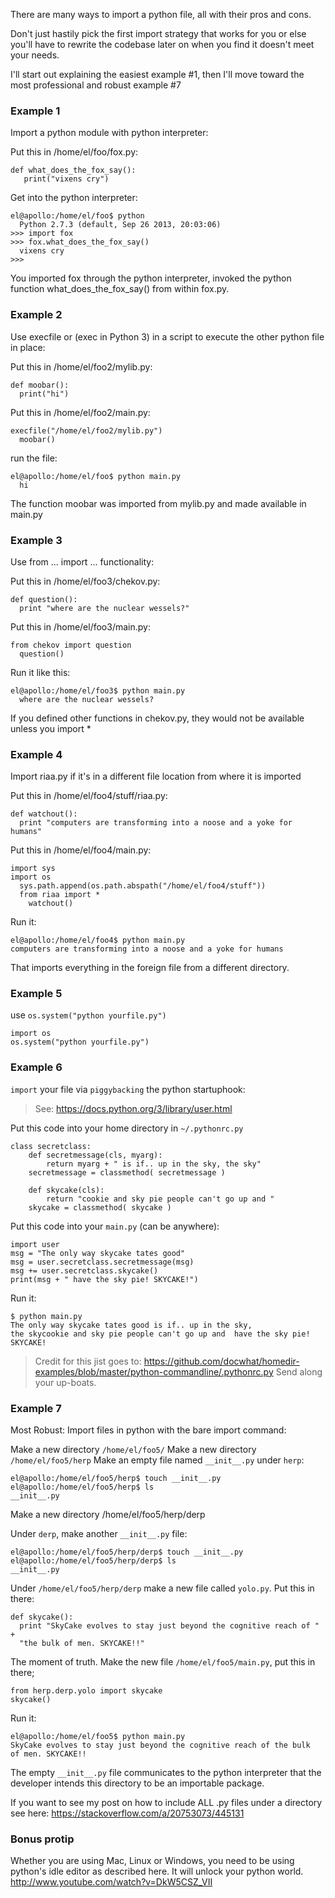 
There are many ways to import a python file, all with their pros and cons.

Don't just hastily pick the first import strategy that works for you or else you'll have to rewrite the codebase later on when you find it doesn't meet your needs.

I'll start out explaining the easiest example #1, then I'll move toward the most professional and robust example #7

### Example 1
Import a python module with python interpreter:

Put this in /home/el/foo/fox.py:

```
def what_does_the_fox_say():
   print("vixens cry")
```

Get into the python interpreter:

```
el@apollo:/home/el/foo$ python
  Python 2.7.3 (default, Sep 26 2013, 20:03:06) 
>>> import fox
>>> fox.what_does_the_fox_say()
  vixens cry
>>> 
```

You imported fox through the python interpreter, invoked the python function what_does_the_fox_say() from within fox.py.

### Example 2
Use execfile or (exec in Python 3) in a script to execute the other python file in place:

Put this in /home/el/foo2/mylib.py:

```
def moobar():
  print("hi")
```

Put this in /home/el/foo2/main.py:

```
execfile("/home/el/foo2/mylib.py")
  moobar()
```  
run the file:
```
el@apollo:/home/el/foo$ python main.py
  hi
```
The function moobar was imported from mylib.py and made available in main.py

### Example 3
Use from ... import ... functionality:

Put this in /home/el/foo3/chekov.py:

```
def question():
  print "where are the nuclear wessels?"
```

Put this in /home/el/foo3/main.py:

```
from chekov import question
  question()
```

Run it like this:

```
el@apollo:/home/el/foo3$ python main.py 
  where are the nuclear wessels?
```

If you defined other functions in chekov.py, they would not be available unless you import *

### Example 4
Import riaa.py if it's in a different file location from where it is imported

Put this in /home/el/foo4/stuff/riaa.py:

```
def watchout():
  print "computers are transforming into a noose and a yoke for humans"
```

Put this in /home/el/foo4/main.py:

```
import sys 
import os
  sys.path.append(os.path.abspath("/home/el/foo4/stuff"))
  from riaa import *
    watchout()
```

Run it:

```
el@apollo:/home/el/foo4$ python main.py 
computers are transforming into a noose and a yoke for humans
```

That imports everything in the foreign file from a different directory.

### Example 5
use `os.system("python yourfile.py")`

```
import os
os.system("python yourfile.py")
```

### Example 6
`import` your file via `piggybacking` the python startuphook:

> See: https://docs.python.org/3/library/user.html

Put this code into your home directory in `~/.pythonrc.py`

```
class secretclass:
    def secretmessage(cls, myarg):
        return myarg + " is if.. up in the sky, the sky"
    secretmessage = classmethod( secretmessage )

    def skycake(cls):
        return "cookie and sky pie people can't go up and "
    skycake = classmethod( skycake )
```

Put this code into your `main.py` (can be anywhere):

```
import user
msg = "The only way skycake tates good" 
msg = user.secretclass.secretmessage(msg)
msg += user.secretclass.skycake()
print(msg + " have the sky pie! SKYCAKE!")
```

Run it:

```
$ python main.py
The only way skycake tates good is if.. up in the sky, 
the skycookie and sky pie people can't go up and  have the sky pie! 
SKYCAKE!
```

> Credit for this jist goes to: https://github.com/docwhat/homedir-examples/blob/master/python-commandline/.pythonrc.py Send along your up-boats.

### Example 7
Most Robust: Import files in python with the bare import command:

Make a new directory `/home/el/foo5/`
Make a new directory `/home/el/foo5/herp`
Make an empty file named `__init__.py` under `herp`:

```
el@apollo:/home/el/foo5/herp$ touch __init__.py
el@apollo:/home/el/foo5/herp$ ls
__init__.py
```

Make a new directory /home/el/foo5/herp/derp

Under `derp`, make another `__init__.py` file:

```
el@apollo:/home/el/foo5/herp/derp$ touch __init__.py
el@apollo:/home/el/foo5/herp/derp$ ls
__init__.py
```

Under `/home/el/foo5/herp/derp` make a new file called `yolo.py`. Put this in there:

```
def skycake():
  print "SkyCake evolves to stay just beyond the cognitive reach of " +
  "the bulk of men. SKYCAKE!!"
```

The moment of truth. Make the new file `/home/el/foo5/main.py`, put this in there;

```
from herp.derp.yolo import skycake
skycake()
```

Run it:

```
el@apollo:/home/el/foo5$ python main.py
SkyCake evolves to stay just beyond the cognitive reach of the bulk 
of men. SKYCAKE!!
```

The empty `__init__.py` file communicates to the python interpreter that the developer intends this directory to be an importable package.

If you want to see my post on how to include ALL .py files under a directory see here: https://stackoverflow.com/a/20753073/445131

### Bonus protip

Whether you are using Mac, Linux or Windows, you need to be using python's idle editor as described here. It will unlock your python world. http://www.youtube.com/watch?v=DkW5CSZ_VII
